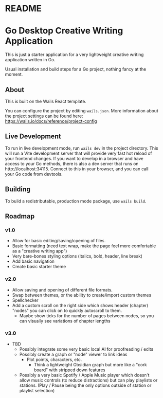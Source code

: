 # README

# Go Desktop Creative Writing Application

This is just a starter application for a very lightweight creative writing application written in Go.

Usual installation and build steps for a Go project, nothing fancy at the moment.

## About

This is built on the Wails React template.

You can configure the project by editing `wails.json`. More information about the project settings can be found
here: https://wails.io/docs/reference/project-config

## Live Development

To run in live development mode, run `wails dev` in the project directory. This will run a Vite development
server that will provide very fast hot reload of your frontend changes. If you want to develop in a browser
and have access to your Go methods, there is also a dev server that runs on http://localhost:34115. Connect
to this in your browser, and you can call your Go code from devtools.

## Building

To build a redistributable, production mode package, use `wails build`.

## Roadmap

### v1.0

- Allow for basic editing/saving/opening of files.
- Basic formatting (need text wrap, make the page feel more comfortable as a "creative writing app")
- Very bare-bones styling options (italics, bold, header, line break)
- Add basic navigation
- Create basic starter theme

### v2.0

- Allow saving and opening of different file formats.
- Swap between themes, or the ability to create/import custom themes
- Spellchecker
- Add a custom scroll on the right side which shows header (chapter) "nodes" you can click on to quickly autoscroll to them.
  - Maybe show ticks for the number of pages between nodes, so you can visually see variations of chapter lengths

### v3.0

- TBD
  - Possibly integrate some very basic local AI for proofreading / edits
  - Possibly create a graph or "node" viewer to link ideas
    - Plot points, characters, etc.
      - Think a lightweight Obsidian graph but more like a "cork board" with stripped down features
  - Possibly a very basic Spotify / Apple Music player which doesn't allow music controls (to reduce distractions) but can play playlists or stations. (Play / Pause being the only options outside of station or playlist selection)

